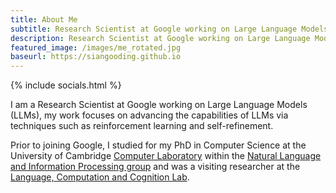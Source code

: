 ```yaml
---
title: About Me
subtitle: Research Scientist at Google working on Large Language Models 
description: Research Scientist at Google working on Large Language Models
featured_image: /images/me_rotated.jpg
baseurl: https://siangooding.github.io
---
```

{% include socials.html %}


I am a Research Scientist at Google working on Large Language Models (LLMs), my work focuses on advancing the capabilities of LLMs via techniques such as reinforcement learning and self-refinement. 

Prior to joining Google, I studied for my PhD in Computer Science at the University of Cambridge <a href="https://www.cl.cam.ac.uk">Computer Laboratory</a> within the <a href="https://www.cl.cam.ac.uk/research/nl/">Natural Language and Information Processing group</a> and was a visiting researcher at the <a href= "https://lacclab.github.io">Language, Computation and Cognition Lab</a>.